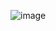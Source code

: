 ![image](https://github.com/Nidhishree-S-P/JumpingSquare/assets/111243501/d4348ee1-c1fb-4ce9-baf2-6b4f185006c6)
